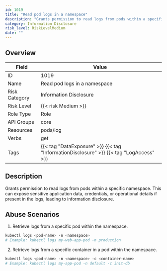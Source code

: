 ```yaml
---
id: 1019
title: "Read pod logs in a namespace"
description: "Grants permission to read logs from pods within a specific namespace. This can expose sensitive application data, credentials, or operational details if present in the logs, leading to information disclosure."
category: Information Disclosure
risk_level: RiskLevelMedium
date: ""
---
```


## Overview

| Field         | Value                                                                                  |
| ------------- | -------------------------------------------------------------------------------------- |
| ID            | 1019                                                                                   |
| Name          | Read pod logs in a namespace                                                           |
| Risk Category | Information Disclosure                                                                 |
| Risk Level    | {{< risk Medium >}}                                                                    |
| Role Type     | Role                                                                                   |
| API Groups    | core                                                                                   |
| Resources     | pods/log                                                                               |
| Verbs         | get                                                                                    |
| Tags          | {{< tag "DataExposure" >}} {{< tag "InformationDisclosure" >}} {{< tag "LogAccess" >}} |

## Description

Grants permission to read logs from pods within a specific namespace. This can expose sensitive application data, credentials, or operational details if present in the logs, leading to information disclosure.

## Abuse Scenarios

1. Retrieve logs from a specific pod within the namespace.

```bash
kubectl logs <pod-name> -n <namespace>
# Example: kubectl logs my-web-app-pod -n production

```

2. Retrieve logs from a specific container in a pod within the namespace.

```bash
kubectl logs <pod-name> -n <namespace> -c <container-name>
# Example: kubectl logs my-app-pod -n default -c init-db

```
